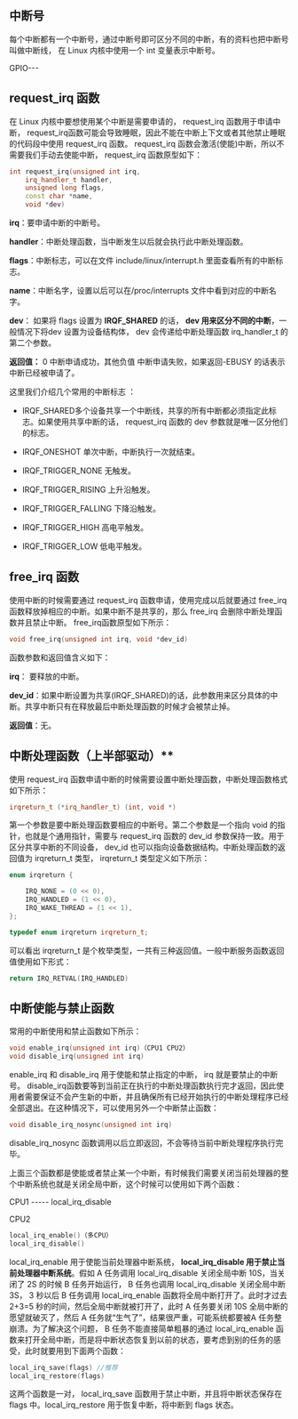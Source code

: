 
## 中断号

每个中断都有一个中断号，通过中断号即可区分不同的中断，有的资料也把中断号叫做中断线， 在 Linux 内核中使用一个 int 变量表示中断号。

GPIO---

## request_irq 函数

在 Linux 内核中要想使用某个中断是需要申请的， request_irq 函数用于申请中断， request_irq函数可能会导致睡眠，因此不能在中断上下文或者其他禁止睡眠的代码段中使用 request_irq 函数。 request_irq 函数会激活(使能)中断，所以不需要我们手动去使能中断， request_irq 函数原型如下：

```C++
int request_irq(unsigned int irq,
    irq_handler_t handler,
    unsigned long flags,
    const char *name,
    void *dev)
```

  

**irq**：要申请中断的中断号。

**handler**：中断处理函数，当中断发生以后就会执行此中断处理函数。

**flags**：中断标志，可以在文件 include/linux/interrupt.h 里面查看所有的中断标志。

**name**：中断名字，设置以后可以在/proc/interrupts 文件中看到对应的中断名字。

**dev**： 如果将 flags 设置为 **IRQF_SHARED** 的话， **dev 用来区分不同的中断**，一般情况下将dev 设置为设备结构体， dev 会传递给中断处理函数 irq_handler_t 的第二个参数。

**返回值：** 0 中断申请成功，其他负值 中断申请失败，如果返回-EBUSY 的话表示中断已经被申请了。

这里我们介绍几个常用的中断标志 ：

- IRQF_SHARED多个设备共享一个中断线，共享的所有中断都必须指定此标志。如果使用共享中断的话， request_irq 函数的 dev 参数就是唯一区分他们的标志。
    
- IRQF_ONESHOT 单次中断，中断执行一次就结束。
    
- IRQF_TRIGGER_NONE 无触发。
    
- IRQF_TRIGGER_RISING 上升沿触发。
    
- IRQF_TRIGGER_FALLING 下降沿触发。
    
- IRQF_TRIGGER_HIGH 高电平触发。
    
- IRQF_TRIGGER_LOW 低电平触发。
    

## **free_irq** 函数

使用中断的时候需要通过 request_irq 函数申请，使用完成以后就要通过 free_irq 函数释放掉相应的中断。如果中断不是共享的，那么 free_irq 会删除中断处理函数并且禁止中断。 free_irq函数原型如下所示：

```C++
void free_irq(unsigned int irq, void *dev_id)  
```

函数参数和返回值含义如下：

**irq**： 要释放的中断。

**dev_id**：如果中断设置为共享(IRQF_SHARED)的话，此参数用来区分具体的中断。共享中断只有在释放最后中断处理函数的时候才会被禁止掉。

**返回值**：无。

## 中断处理函数（上半部驱动）**

使用 request_irq 函数申请中断的时候需要设置中断处理函数，中断处理函数格式如下所示：

```C++
irqreturn_t (*irq_handler_t) (int, void *)  
```

第一个参数是要中断处理函数要相应的中断号。第二个参数是一个指向 void 的指针，也就是个通用指针，需要与 request_irq 函数的 dev_id 参数保持一致。用于区分共享中断的不同设备， dev_id 也可以指向设备数据结构。中断处理函数的返回值为 irqreturn_t 类型， irqreturn_t 类型定义如下所示：

```C++
enum irqreturn {

    IRQ_NONE = (0 << 0),
    IRQ_HANDLED = (1 << 0),
    IRQ_WAKE_THREAD = (1 << 1),
};  

typedef enum irqreturn irqreturn_t;  
```

可以看出 irqreturn_t 是个枚举类型，一共有三种返回值。一般中断服务函数返回值使用如下形式：

```C++
return IRQ_RETVAL(IRQ_HANDLED)  
```

## 中断使能与禁止函数

常用的中断使用和禁止函数如下所示：

```C++
void enable_irq(unsigned int irq)（CPU1 CPU2）
void disable_irq(unsigned int irq)  
```

enable_irq 和 disable_irq 用于使能和禁止指定的中断， irq 就是要禁止的中断号。 disable_irq函数要等到当前正在执行的中断处理函数执行完才返回，因此使用者需要保证不会产生新的中断，并且确保所有已经开始执行的中断处理程序已经全部退出。在这种情况下，可以使用另外一个中断禁止函数：

```C++
void disable_irq_nosync(unsigned int irq)  
```

disable_irq_nosync 函数调用以后立即返回，不会等待当前中断处理程序执行完毕。

上面三个函数都是使能或者禁止某一个中断，有时候我们需要关闭当前处理器的整个中断系统也就是关闭全局中断，这个时候可以使用如下两个函数：

  

CPU1 ----- local_irq_disable

CPU2

```C++
local_irq_enable()（多CPU）
local_irq_disable()  
```

local_irq_enable 用于使能当前处理器中断系统， **local_irq_disable 用于禁止当前处理器中断系统**。假如 A 任务调用 local_irq_disable 关闭全局中断 10S，当关闭了 2S 的时候 B 任务开始运行， B 任务也调用 local_irq_disable 关闭全局中断 3S， 3 秒以后 B 任务调用 local_irq_enable 函数将全局中断打开了。此时才过去 2+3=5 秒的时间，然后全局中断就被打开了，此时 A 任务要关闭 10S 全局中断的愿望就破灭了，然后 A 任务就“生气了”，结果很严重，可能系统都要被A 任务整崩溃。为了解决这个问题， B 任务不能直接简单粗暴的通过 local_irq_enable 函数来打开全局中断，而是将中断状态恢复到以前的状态，要考虑到别的任务的感受，此时就要用到下面两个函数：

```C++
local_irq_save(flags) //推荐
local_irq_restore(flags)
```

这两个函数是一对， local_irq_save 函数用于禁止中断，并且将中断状态保存在 flags 中。local_irq_restore 用于恢复中断，将中断到 flags 状态。